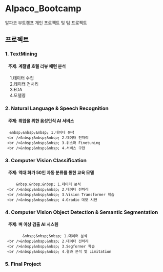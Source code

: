 # Alpaco_Bootcamp

알파코 부트캠프 개인 프로젝트 및 팀 프로젝트

## 프로젝트
### 1. TextMining
   #### &nbsp;&nbsp;&nbsp;주제: 계절별 호텔 리뷰 패턴 분석
   &nbsp;&nbsp;&nbsp; 1.데이터 수집
   <br />&nbsp;&nbsp;&nbsp; 2.데이터 전처리
   <br />&nbsp;&nbsp;&nbsp; 3.EDA
   <br />&nbsp;&nbsp;&nbsp; 4.모델링

### 2. Natural Language & Speech Recognition
   #### &nbsp;&nbsp;&nbsp;주제: 취업을 위한 음성인식 AI 서비스
      &nbsp;&nbsp;&nbsp; 1.데이터 분석
     <br />&nbsp;&nbsp;&nbsp; 2.데이터 전처리
     <br />&nbsp;&nbsp;&nbsp; 3.위스퍼 Finetuning
     <br />&nbsp;&nbsp;&nbsp; 4.서비스 구현
### 3. Computer Vision Classification
   #### &nbsp;&nbsp;&nbsp;주제: 역대 화가 50인 자동 분류를 통한 교육 모델
         &nbsp;&nbsp;&nbsp; 1.데이터 분석
     <br />&nbsp;&nbsp;&nbsp; 2.데이터 전처리
     <br />&nbsp;&nbsp;&nbsp; 3.Vision Transformer 학습
     <br />&nbsp;&nbsp;&nbsp; 4.Gradio 데모 시현
     
### 4. Computer Vision Object Detection & Semantic Segmentation
   #### &nbsp;&nbsp;&nbsp;주제: 벼 이상 검출 AI 시스템
            &nbsp;&nbsp;&nbsp; 1.데이터 분석
     <br />&nbsp;&nbsp;&nbsp; 2.데이터 전처리
     <br />&nbsp;&nbsp;&nbsp; 3.Segformer 학습
     <br />&nbsp;&nbsp;&nbsp; 4.결과 분석 및 Limitation
   
### 5. Final Project
